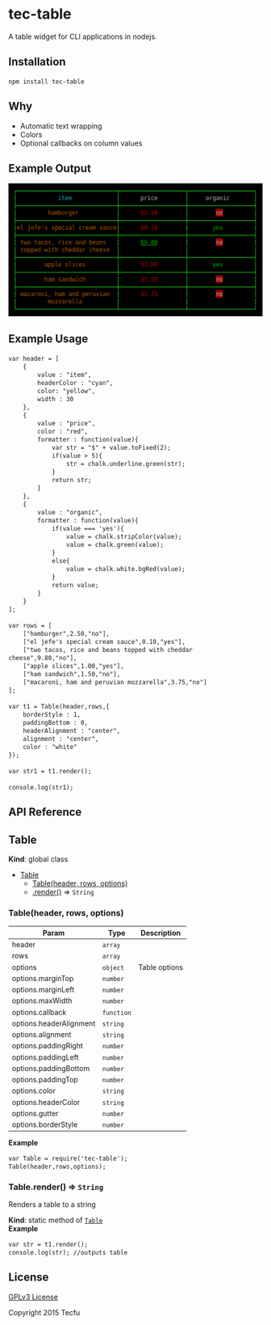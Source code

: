 # tec-table

A table widget for CLI applications in nodejs.

## Installation

```
npm install tec-table
```

## Why

- Automatic text wrapping
- Colors
- Optional callbacks on column values

## Example Output

![Example](examples/images/example-1.png "Example") 

## Example Usage

```
var header = [
	{
		value : "item",
		headerColor : "cyan",
		color: "yellow",
		width : 30
	},
	{
		value : "price",
		color : "red", 
		formatter : function(value){
			var str = "$" + value.toFixed(2);
			if(value > 5){
				str = chalk.underline.green(str);
			}
			return str;
		}
	},
	{
		value : "organic",
		formatter : function(value){
			if(value === 'yes'){
				value = chalk.stripColor(value);
				value = chalk.green(value);
			}
			else{
				value = chalk.white.bgRed(value);
			}
			return value;
		}
	}
];

var rows = [
	["hamburger",2.50,"no"],
	["el jefe's special cream sauce",0.10,"yes"],
	["two tacos, rice and beans topped with cheddar cheese",9.80,"no"],
	["apple slices",1.00,"yes"],
	["ham sandwich",1.50,"no"],
	["macaroni, ham and peruvian mozzarella",3.75,"no"]
];

var t1 = Table(header,rows,{
	borderStyle : 1,
	paddingBottom : 0,
	headerAlignment : "center",
	alignment : "center",
	color : "white"
});

var str1 = t1.render();

console.log(str1);
```

## API Reference 
<!--API-REF-->
<a name="Table"></a>
## Table
**Kind**: global class  

* [Table](#Table)
  * [Table(header, rows, options)](#new_Table_new)
  * [.render()](#Table.render) ⇒ <code>String</code>

<a name="new_Table_new"></a>
### Table(header, rows, options)

| Param | Type | Description |
| --- | --- | --- |
| header | <code>array</code> |  |
| rows | <code>array</code> |  |
| options | <code>object</code> | Table options |
| options.marginTop | <code>number</code> |  |
| options.marginLeft | <code>number</code> |  |
| options.maxWidth | <code>number</code> |  |
| options.callback | <code>function</code> |  |
| options.headerAlignment | <code>string</code> |  |
| options.alignment | <code>string</code> |  |
| options.paddingRight | <code>number</code> |  |
| options.paddingLeft | <code>number</code> |  |
| options.paddingBottom | <code>number</code> |  |
| options.paddingTop | <code>number</code> |  |
| options.color | <code>string</code> |  |
| options.headerColor | <code>string</code> |  |
| options.gutter | <code>number</code> |  |
| options.borderStyle | <code>number</code> |  |

**Example**  
```
var Table = require('tec-table');
Table(header,rows,options);
```
<a name="Table.render"></a>
### Table.render() ⇒ <code>String</code>
Renders a table to a string

**Kind**: static method of <code>[Table](#Table)</code>  
**Example**  
```
var str = t1.render(); 
console.log(str); //outputs table
```

<!--END-API-REF-->

## License

[GPLv3 License](http://www.gnu.org/licenses/gpl-3.0.en.html)

Copyright 2015 Tecfu 
